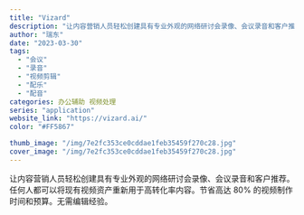 ```yaml
---
title: "Vizard"
description: "让内容营销人员轻松创建具有专业外观的网络研讨会录像、会议录音和客户推荐。任何人都可以将现有视频资产重新用于高转化率内容。"
author: "瑞东"
date: "2023-03-30"
tags:
  - "会议"
  - "录音"
  - "视频剪辑"
  - "配乐"
  - "配音"
categories: 办公辅助 视频处理
series: "application"
website_link: "https://vizard.ai/"
color: "#FF5867"

thumb_image: "/img/7e2fc353ce0cddae1feb35459f270c28.jpg"
cover_image: "/img/7e2fc353ce0cddae1feb35459f270c28.jpg"
---
```


让内容营销人员轻松创建具有专业外观的网络研讨会录像、会议录音和客户推荐。任何人都可以将现有视频资产重新用于高转化率内容。节省高达 80% 的视频制作时间和预算。无需编辑经验。